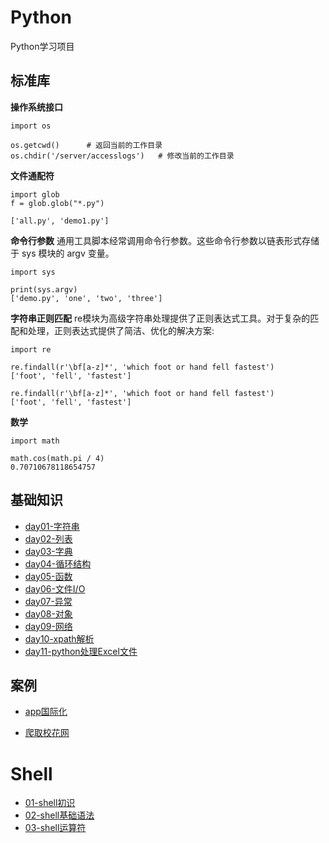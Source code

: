 # Python

Python学习项目

## 标准库
**操作系统接口**
```
import os

os.getcwd()      # 返回当前的工作目录
os.chdir('/server/accesslogs')   # 修改当前的工作目录
```

**文件通配符**
```
import glob
f = glob.glob("*.py")

['all.py', 'demo1.py']
```

**命令行参数**
通用工具脚本经常调用命令行参数。这些命令行参数以链表形式存储于 sys 模块的 argv 变量。
```
import sys

print(sys.argv)
['demo.py', 'one', 'two', 'three']
```

**字符串正则匹配**
re模块为高级字符串处理提供了正则表达式工具。对于复杂的匹配和处理，正则表达式提供了简洁、优化的解决方案:

```
import re

re.findall(r'\bf[a-z]*', 'which foot or hand fell fastest')
['foot', 'fell', 'fastest']

re.findall(r'\bf[a-z]*', 'which foot or hand fell fastest')
['foot', 'fell', 'fastest']
```

**数学**
```
import math

math.cos(math.pi / 4)
0.70710678118654757
```
 

## 基础知识
- [day01-字符串](https://github.com/SunshineBrother/PythonStudy/blob/main/基础知识/day01-字符串/day01-字符串.md)
- [day02-列表](https://github.com/SunshineBrother/PythonStudy/blob/main/基础知识/day02-列表/day02-列表.md)
- [day03-字典](https://github.com/SunshineBrother/PythonStudy/blob/main/基础知识/day03-字典/day03-字典.md)
- [day04-循环结构](https://github.com/SunshineBrother/PythonStudy/blob/main/基础知识/day04-循环结构/day04-循环结构.md)
- [day05-函数](https://github.com/SunshineBrother/PythonStudy/blob/main/基础知识/day05-函数/day05-函数.md)
- [day06-文件I/O](https://github.com/SunshineBrother/PythonStudy/blob/main/基础知识/day06-文件I:O/day06-文件I:O.md)
- [day07-异常](https://github.com/SunshineBrother/PythonStudy/blob/main/基础知识/day07-异常/day07-异常.md)
- [day08-对象](https://github.com/SunshineBrother/PythonStudy/blob/main/基础知识/day08-对象/day08-对象.md)
- [day09-网络](https://github.com/SunshineBrother/PythonStudy/blob/main/基础知识/day09-网络/day09-网络.md)
- [day10-xpath解析](https://github.com/SunshineBrother/PythonStudy/blob/main/基础知识/day10-xpath解析/day10-xpath解析.md)
- [day11-python处理Excel文件](https://github.com/SunshineBrother/PythonStudy/blob/main/基础知识/day11-python处理Excel文件/day11-python处理Excel文件.md)
 

 


## 案例
- [app国际化](https://github.com/SunshineBrother/PythonStudy/blob/main/案例/app国际化/all.py)

- [爬取校花网](https://github.com/SunshineBrother/PythonStudy/blob/main/案例/爬取校花网/demo1.py)




# Shell

- [01-shell初识](https://github.com/SunshineBrother/ScriptStudy/blob/main/shell/01-shell初识/shell初识.md)
- [02-shell基础语法](https://github.com/SunshineBrother/ScriptStudy/blob/main/shell/02-shell基础语法/shell基础语法.md)
- [03-shell运算符](https://github.com/SunshineBrother/ScriptStudy/blob/main/shell/03-shell运算符/Shell运算符.md)




















